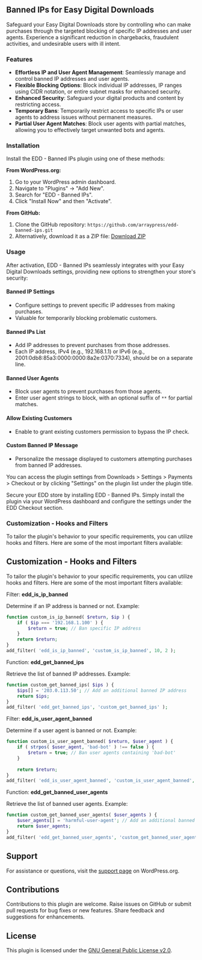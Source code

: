 ## Banned IPs for Easy Digital Downloads

Safeguard your Easy Digital Downloads store by controlling who can make purchases through the targeted blocking of
specific IP addresses and user agents. Experience a significant reduction in chargebacks, fraudulent activities, and
undesirable users with ill intent.

### Features

- **Effortless IP and User Agent Management**: Seamlessly manage and control banned IP addresses and user agents.
- **Flexible Blocking Options**: Block individual IP addresses, IP ranges using CIDR notation, or entire subnet masks
  for enhanced security.
- **Enhanced Security**: Safeguard your digital products and content by restricting access.
- **Temporary Bans**: Temporarily restrict access to specific IPs or user agents to address issues without permanent
  measures.
- **Partial User Agent Matches**: Block user agents with partial matches, allowing you to effectively target unwanted
  bots and agents.

### Installation

Install the EDD - Banned IPs plugin using one of these methods:

**From WordPress.org:**

1. Go to your WordPress admin dashboard.
2. Navigate to "Plugins" -> "Add New".
3. Search for "EDD - Banned IPs".
4. Click "Install Now" and then "Activate".

**From GitHub:**

1. Clone the GitHub repository: `https://github.com/arraypress/edd-banned-ips.git`
2. Alternatively, download it as a ZIP
   file: [Download ZIP](https://github.com/arraypress/edd-banned-ips/archive/refs/heads/main.zip)

### Usage

After activation, EDD - Banned IPs seamlessly integrates with your Easy Digital Downloads settings, providing new
options to strengthen your store's security:

#### Banned IP Settings

- Configure settings to prevent specific IP addresses from making purchases.
- Valuable for temporarily blocking problematic customers.

#### Banned IPs List

- Add IP addresses to prevent purchases from those addresses.
- Each IP address, IPv4 (e.g., 192.168.1.1) or IPv6 (e.g., 2001:0db8:85a3:0000:0000:8a2e:0370:7334), should be on a
  separate line.

#### Banned User Agents

- Block user agents to prevent purchases from those agents.
- Enter user agent strings to block, with an optional suffix of `**` for partial matches.

#### Allow Existing Customers

- Enable to grant existing customers permission to bypass the IP check.

#### Custom Banned IP Message

- Personalize the message displayed to customers attempting purchases from banned IP addresses.

You can access the plugin settings from Downloads > Settings > Payments > Checkout or by clicking "Settings" on the
plugin list under the plugin title.

Secure your EDD store by installing EDD - Banned IPs. Simply install the plugin via your WordPress dashboard and
configure the settings under the EDD Checkout section.

### Customization - Hooks and Filters

To tailor the plugin's behavior to your specific requirements, you can utilize hooks and filters. Here are some of the
most important filters available:

## Customization - Hooks and Filters

To tailor the plugin's behavior to your specific requirements, you can utilize hooks and filters. Here are some of the
most important filters available:

Filter: **edd_is_ip_banned**

Determine if an IP address is banned or not.
Example:

```php
function custom_is_ip_banned( $return, $ip ) {
    if ( $ip === '192.168.1.100' ) {
        $return = true; // Ban specific IP address
    }
    return $return;
}
add_filter( 'edd_is_ip_banned', 'custom_is_ip_banned', 10, 2 );
```

Function: **edd_get_banned_ips**

Retrieve the list of banned IP addresses.
Example:

```php
function custom_get_banned_ips( $ips ) {
    $ips[] = '203.0.113.50'; // Add an additional banned IP address
    return $ips;
}
add_filter( 'edd_get_banned_ips', 'custom_get_banned_ips' );
```

Filter: **edd_is_user_agent_banned**

Determine if a user agent is banned or not.
Example:

```php
function custom_is_user_agent_banned( $return, $user_agent ) {
    if ( strpos( $user_agent, 'bad-bot' ) !== false ) {
        $return = true; // Ban user agents containing 'bad-bot'
    }
    
    return $return;
}
add_filter( 'edd_is_user_agent_banned', 'custom_is_user_agent_banned', 10, 2 );
```

Function: **edd_get_banned_user_agents**

Retrieve the list of banned user agents.
Example:

```php
function custom_get_banned_user_agents( $user_agents ) {
    $user_agents[] = 'harmful-user-agent'; // Add an additional banned user agent
    return $user_agents;
}
add_filter( 'edd_get_banned_user_agents', 'custom_get_banned_user_agents' );
```
## Support

For assistance or questions, visit the [support page](https://wordpress.org/support/plugin/edd-banned-ips) on WordPress.org.

## Contributions

Contributions to this plugin are welcome. Raise issues on GitHub or submit pull requests for bug fixes or new features. Share feedback and suggestions for enhancements.

## License

This plugin is licensed under the [GNU General Public License v2.0](https://www.gnu.org/licenses/old-licenses/gpl-2.0.en.html).